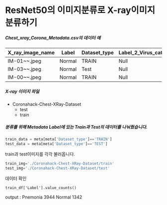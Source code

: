 ResNet50의 이미지분류로 X-ray이미지 분류하기
=============
##### Chest_xray_Corona_Metadata.csv의 데이터 예

X_ray_image_name|Label|Dataset_type|Label_2_Virus_category|Label_1_Virus_category
---|---|---|---|---|
IM-01~~.jpeg|Normal|TRAIN|Null|bacteria
IM-03~~.jpeg|Normal|Test|Null|virus
IM-00~~.jpeg|Normal|TRAIN|Null|Covid-19

##### X-ray 이미지 파일

* Coronahack-Chest-XRay-Dataset
  * test
  * train


##### 분류를 위해 Metadata Label에 있는 Train과 Test의 데이터를 나눠줬습니다.

```python
train_data = meta[meta['Dataset_type']=='TRAIN']
test_data = meta[meta['Dataset_type']=='TEST']
```

train과 test이미지를 각각 불러옵니다.

```python
train_img='./Coronahack-Chest-XRay-Dataset/train'
test_img='./Coronahack-Chest-XRay-Dataset/test'
```

데이터 확인
```
train_df['Label'].value_counts()
```
output : 
Pnemonia    3944
Normal      1342
